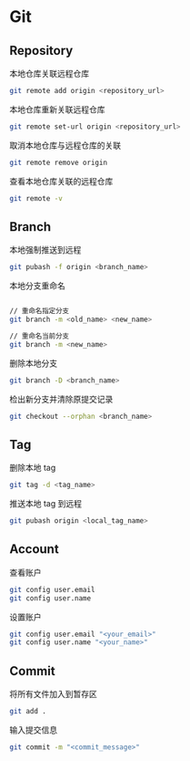 # Git

## Repository

本地仓库关联远程仓库

```bash
git remote add origin <repository_url>
```

本地仓库重新关联远程仓库

```bash
git remote set-url origin <repository_url>
```

取消本地仓库与远程仓库的关联

```bash
git remote remove origin
```

查看本地仓库关联的远程仓库

```bash
git remote -v
```

## Branch

本地强制推送到远程

```bash
git pubash -f origin <branch_name>
```

本地分支重命名

```bash

// 重命名指定分支
git branch -m <old_name> <new_name>

// 重命名当前分支
git branch -m <new_name>
```

删除本地分支

```bash
git branch -D <branch_name>
```

检出新分支并清除原提交记录

```bash
git checkout --orphan <branch_name>
```

## Tag

删除本地 tag

```bash
git tag -d <tag_name>
```

推送本地 tag 到远程

```bash
git pubash origin <local_tag_name>
```

## Account

查看账户

```bash
git config user.email
git config user.name
```

设置账户

```bash
git config user.email "<your_email>"
git config user.name "<your_name>"
```

## Commit

将所有文件加入到暂存区

```bash
git add .
```

输入提交信息

```bash
git commit -m "<commit_message>"
```